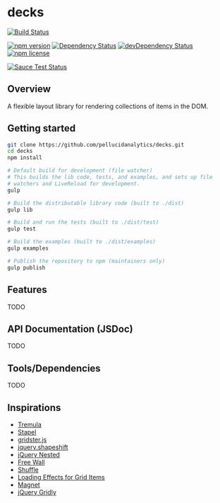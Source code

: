 # decks

[![Build Status](http://img.shields.io/travis/pellucidanalytics/decks.svg)](https://travis-ci.org/pellucidanalytics/decks)

[![npm version](http://img.shields.io/npm/v/decks.svg)](https://www.npmjs.org/package/decks)
[![Dependency Status](http://img.shields.io/david/pellucidanalytics/decks.svg)](https://david-dm.org/pellucidanalytics/decks)
[![devDependency Status](http://img.shields.io/david/dev/pellucidanalytics/decks.svg)](https://david-dm.org/pellucidanalytics/decks#info=devDependencies)
[![npm license](http://img.shields.io/npm/l/decks.svg)](https://www.npmjs.org/package/decks)

[![Sauce Test Status](https://saucelabs.com/browser-matrix/pelluciddecks.svg?auth=ece3dc76af60a49515da2a7b0bbfa51c)](https://saucelabs.com/u/pelluciddecks?auth=ece3dc76af60a49515da2a7b0bbfa51c)

## Overview

A flexible layout library for rendering collections of items in the DOM.

## Getting started

```sh
git clone https://github.com/pellucidanalytics/decks.git
cd decks
npm install

# Default build for development (file watcher)
# This builds the lib code, tests, and examples, and sets up file
# watchers and LiveReload for development.
gulp

# Build the distributable library code (built to ./dist)
gulp lib

# Build and run the tests (built to ./dist/test)
gulp test

# Build the examples (built to ./dist/examples)
gulp examples

# Publish the repository to npm (maintainers only)
gulp publish
```

## Features

TODO

## API Documentation (JSDoc)

TODO

## Tools/Dependencies

TODO

## Inspirations

- [Tremula](https://github.com/garris/TremulaJS)
- [Stapel](http://tympanus.net/Development/Stapel/)
- [gridster.js](http://gridster.net/)
- [jquery.shapeshift](http://mcpants.github.io/jquery.shapeshift/)
- [jQuery Nested](http://suprb.com/apps/nested/)
- [Free Wall](http://vnjs.net/www/project/freewall/)
- [Shuffle](http://vestride.github.io/Shuffle/)
- [Loading Effects for Grid Items](http://tympanus.net/Development/GridLoadingEffects/index.html)
- [Magnet](http://codecanyon.net/item/magnet-jquery-plugin-for-filterable-layouts/full_screen_preview/7550966?ref=jqueryrain)
- [jQuery Gridly](http://ksylvest.github.io/jquery-gridly/)

